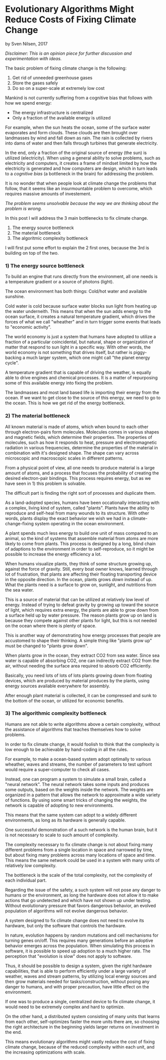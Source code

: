 # Evolutionary Algorithms Might Reduce Costs of Fixing Climate Change
by Sven Nilsen, 2017

*Disclaimer: This is an opinion piece for further discussion and experimentation with ideas.*

The basic problem of fixing climate change is the following:

1. Get rid of unneeded greenhouse gases
2. Store the gases safely
3. Do so on a super-scale at extremely low cost

Mankind is not currently suffering from a cognitive bias that follows with how we spend energy:

- The energy infrastructure is centralized
- Only a fraction of the available energy is utilized

For example, when the sun heats the ocean, some of the surface water evaporates and form clouds.
These clouds are then brought over landmasses by wind and fall down as rain.
The rain is collected by rivers into dams of water and then falls through turbines that generate electricity.

In the end, only a fraction of the original source of energy (the sun) is utilized (electricity).
When using a general ability to solve problems, such as electricity and computers,
it creates a frame of mindset limited by how the electricity is generated and how computers are design,
which in turn leads to a *cognitive bias* (a bottleneck in the brain) for addressing the problem.

It is no wonder that when people look at climate change the problems that follow,
that it seems like an insurmountable problem to overcome, which requires massive amounts of investement.

*The problem seems unsolvable because the way we are thinking about the problem is wrong.*

In this post I will address the 3 main bottlenecks to fix climate change.

1. The energy source bottleneck
2. The material bottleneck
3. The algoritmic complexity bottleneck

I will first put some effort to explain the 2 first ones, because the 3rd is building on top of the two.

### 1) The energy source bottleneck

To build an engine that runs directly from the environment,
all one needs is a temperature gradient or a source of photons (light).

The ocean environment has both things: Cold/hot water and available sunshine.

Cold water is cold because surface water blocks sun light from heating up the water underneith.
This means that when the sun adds energy to the ocean surface,
it creates a natural temperature gradient, which drives the forces of what we call "wheather"
and in turn trigger some events that leads to "economic activity".

The world economy is just a system that humans have adopted to utilize a fraction of a particular coincidental,
but natural, shape or organization of matter that respond to sun light in a specific way.
With other words, the world economy is not something that drives itself,
but rather is piggy-backing a much larger system, which one might call "the planet energy cycle".

A temperature gradient that is capable of driving the weather, is equally able to drive engines and chemical processes.
It is a matter of repurposing some of this available energy into fixing the problem.

The landmasses and most land based life is importing their energy from the ocean.
If we want to get close to the source of this energy, we need to go to the ocean.
This is how we get rid of the energy bottleneck.

### 2) The material bottleneck

All known material is made of atoms, which when bound to each other through electron-pairs form molecules.
Molecules comes in various shapes and magnetic fields, which determine their properties.
The properties of molecules, such as how it responds to heat, pressure and electromagnetic radiation in various frequencies,
determine the properties of the material in combination with it's designed shape.
The shape can vary across microscopic and macroscopic scales in different patterns.

From a physical point of view, all one needs to produce material is a large amount of atoms,
and a process that focuses the probability of creating the desired electron-pair bindings.
This process requires energy, but as we have seen in 1) this problem is solvable.

The difficult part is finding the right sort of processes and duplicate them.

As a land-adopted species, humans have been occationally interacting with a complex, living kind of system, called "plants".
Plants have the ability to reproduce and self-heal from many wounds to its structure.
With other words, plants display the exact behavior we wish we had in a climate-change-fixing system operating in the ocean environment.

A plant spends much less energy to build one unit of mass compared to an animal,
so the kind of systems that assemble material from atoms are more likely to come from plants.
This process is designed by a long, blind chain of adaptions to the environment in order to self-reproduce,
so it might be possible to increase the energy efficiency a lot.

When humans visualize plants, they think of some structure growing up, against the force of gravity.
Still, every boat owner knows, learned through lot of frustration,
that plants are affecting their floating transporting device
in the opposite direction. In the ocean, plants grows *down* instead of up.
What the plants need is a surface to grow on, sunlight, and nutritions from the sea water.

This is a source of material that can be utilized at relatively low level of energy.
Instead of trying to defeat gravity by growing up toward the source of light, which requires extra energy,
the plants are able to grow down from a surface held up by water pressure.
The reason plants grow up on land is because they compete against other plants for light,
but this is not needed on the ocean where there is plenty of space.

This is another way of demonstrating how energy processes that people are accustomed to shape their thinking.
A simple thing like "plants grow up" must be changed to "plants grow down".

When plants grow in the ocean, they extract CO2 from sea water.
Since sea water is capable of absorbing CO2, one can indirectly extract CO2 from the air,
without needing the surface area required to absorb CO2 efficiently.

Basically, you need lots of lots of lots plants growing down from floating devices,
which are produced by material produces by the plants, using energy sources available everywhere for assembly.

After enough plant material is collected, it can be compressed and sunk to the bottom of the ocean,
or utilized for economic benefits.

### 3) The algorithmic complexity bottleneck

Humans are not able to write algorithms above a certain complexity,
without the assistance of algorithms that teaches themselves how to solve problems.

In order to fix climate change, it would foolish to think that the complexity is low enough to be
achievable by hand-coding in all the rules.

For example, to make a ocean-based system adopt optimally to various wheather, waves and streams,
the number of parameters to test upfront would require a super-computer to check all cases.

Instead, one can program a system to simulate a small brain, called a "neural network".
The neural network takes some inputs and produces some outputs, based on the weights inside the network.
The weights are organized in a pattern that allows the network to approximate a wide variety of functions.
By using some smart tricks of changing the weights, the network is capable of adopting to new environments.

This means that the same system can adopt to a widely different environments,
as long as its hardware is generally capable.

One successful demonstration of a such network is the human brain,
but it is not necessary to scale to such amount of complexity.

The complexity necessary to fix climate change is not about fixing many different problems from a single
location in space and narrowed by time, but about fixing many problems across many locations of space and time.
This means the same network could be used in a system with many units of relatively low complexity.

The bottleneck is the scale of the total complexity, not the complexity of each individual part.

Regarding the issue of the safety, a such system will not pose any danger to humans or the environment,
as long the hardware does not allow it to make actions that go undetected and which have not shown up under testing.
Without evolutionary pressure that favors dangerous behavior, an evolved population of algorithms will not evolve dangerous behavior.

A system designed to fix climate change does not need to evolve its hardware,
but only the software that controls the hardware.

In nature, evolution happens by random mutations and cell mechanisms for turning genes on/off.
This requires many generations before an adoptive behavior emerges across the population.
When simulating this process in software, it is possible to speed up adoption to a much higher rate.
The perception that "evolution is slow" does not apply to software.

Thus, it should be possible to design a system, given the right hardware capabilities,
that is able to perform efficiently under a large variety of weather, waves and stream patterns,
by utilizing local energy sources and then grow materials needed for tasks/construction,
without posing any danger to humans, and with proper precaution, have little effect on the environment.

If one was to produce a single, centralized device to fix climate change,
it would need to be extremely complex and hard to optimize.

On the other hand, a distributed system consisting of many units that learns from each other,
self-optimizes faster the more units there are, so choosing the right architecture in the beginning
yields larger returns on investment in the end.

This means evolutionary algorithms might vastly reduce the cost of fixing climate change,
because of the reduced complexity within each unit, and the increasing optimizations with scale.
